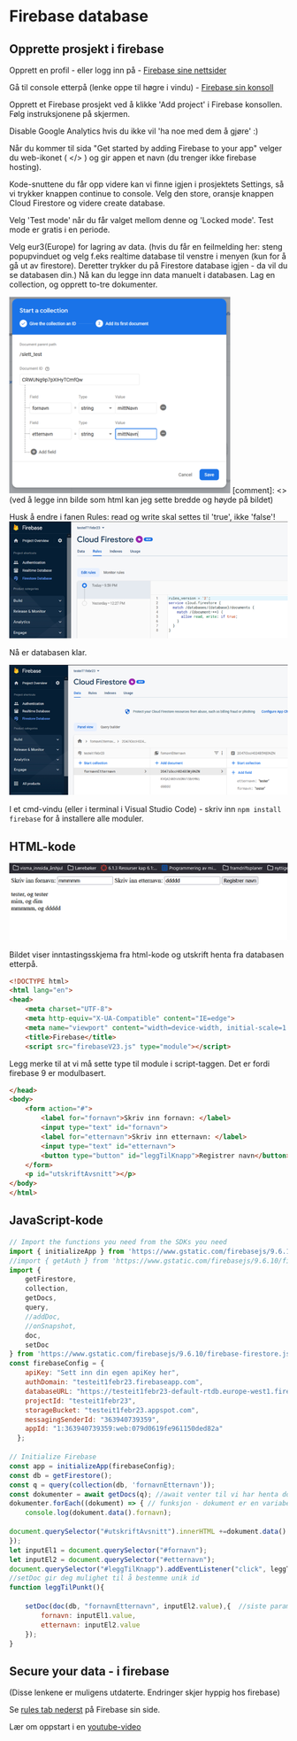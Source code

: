 # Firebase database

## Opprette prosjekt i firebase
Opprett en profil - eller logg inn på - [Firebase sine nettsider](https://firebase.google.com)


Gå til console etterpå (lenke oppe til høgre i vindu) - [Firebase sin konsoll](https://console.firebase.google.com)


Opprett et Firebase prosjekt ved å klikke 'Add project' i Firebase konsollen. Følg instruksjonene på skjermen.  

Disable Google Analytics hvis du ikke vil 'ha noe med dem å gjøre' :)

Når du kommer til sida "Get started by adding Firebase to your app" velger du web-ikonet ( </> ) og gir appen et navn (du trenger ikke firebase hosting).

Kode-snuttene du får opp videre kan vi finne igjen i prosjektets Settings, så vi trykker knappen continue to console.
Velg den store, oransje knappen Cloud Firestore og videre create database. 

Velg 'Test mode' når du får valget mellom denne og 'Locked mode'. Test mode er gratis i en periode.

Velg eur3(Europe) for lagring av data.
(hvis du får en feilmelding her: steng popupvinduet og velg f.eks realtime database til venstre i menyen (kun for å gå ut av firestore). Deretter trykker du på Firestore database igjen - da vil du se databasen din.)
Nå kan du legge inn data manuelt i databasen. Lag en collection, og opprett to-tre dokumenter. 

<img src="Skjermbilde_felt_value.PNG" alt="legg inn noen poster i collection" width="400">
[comment]: <> (ved å legge inn bilde som html kan jeg sette bredde og høyde på bildet)

Husk å endre i fanen Rules: read og write skal settes til 'true', ikke 'false'!
![skjermdump av rules i settings](Bilde3_endre_rules.png "Endre til true for read og write")

Nå er databasen klar.

![skjermdump av collection og documents](Bilde1_prosjekt_collection_felt_value.png "Databasen er klar")

I et cmd-vindu (eller i terminal i Visual Studio Code) - skriv inn `npm install firebase` for å installere alle moduler. 


## HTML-kode
![skjermdump av ferdig skjema og henta info - i nettleser](Bilde2_skjermdump_skjema_html.png "Skjema og utskrift fra databasen")

Bildet viser inntastingsskjema fra html-kode og utskrift henta fra databasen etterpå.



```html
<!DOCTYPE html>
<html lang="en">
<head>
    <meta charset="UTF-8">
    <meta http-equiv="X-UA-Compatible" content="IE=edge">
    <meta name="viewport" content="width=device-width, initial-scale=1.0">
    <title>Firebase</title>
    <script src="firebaseV23.js" type="module"></script>
```
Legg merke til at vi må sette type til module i script-taggen. Det er fordi firebase 9 er modulbasert. 
```html
</head>
<body>
    <form action="#">
        <label for="fornavn">Skriv inn fornavn: </label>
        <input type="text" id="fornavn">
        <label for="etternavn">Skriv inn etternavn: </label>
        <input type="text" id="etternavn">
        <button type="button" id="leggTilKnapp">Registrer navn</button>
    </form>
    <p id="utskriftAvsnitt"></p>
</body>
</html>
```
 

## JavaScript-kode

```javascript
// Import the functions you need from the SDKs you need
import { initializeApp } from 'https://www.gstatic.com/firebasejs/9.6.10/firebase-app.js';
//import { getAuth } from 'https://www.gstatic.com/firebasejs/9.6.10/firebase-auth.js';
import {
    getFirestore,
    collection,
    getDocs,
    query,
    //addDoc,
    //onSnapshot,
    doc,
    setDoc
} from 'https://www.gstatic.com/firebasejs/9.6.10/firebase-firestore.js';
const firebaseConfig = {
    apiKey: "Sett inn din egen apiKey her",  
    authDomain: "testeit1febr23.firebaseapp.com",  
    databaseURL: "https://testeit1febr23-default-rtdb.europe-west1.firebasedatabase.app",  
    projectId: "testeit1febr23",  
    storageBucket: "testeit1febr23.appspot.com",  
    messagingSenderId: "363940739359",  
    appId: "1:363940739359:web:079d0619fe961150ded82a"  
  };
  
// Initialize Firebase
const app = initializeApp(firebaseConfig); 
const db = getFirestore();
const q = query(collection(db, 'fornavnEtternavn')); 
const dokumenter = await getDocs(q); //await venter til vi har henta dokumentene fra databasen  
dokumenter.forEach((dokument) => { // funksjon - dokument er en variabel
    console.log(dokument.data().fornavn);
    
document.querySelector("#utskriftAvsnitt").innerHTML +=dokument.data().fornavn+", og " + dokument.data().etternavn +" " +"<br>";
});
let inputEl1 = document.querySelector("#fornavn");
let inputEl2 = document.querySelector("#etternavn");
document.querySelector("#leggTilKnapp").addEventListener("click", leggTilPunkt);
//setDoc gir deg mulighet til å bestemme unik id
function leggTilPunkt(){
 
    setDoc(doc(db, "fornavnEtternavn", inputEl2.value),{  //siste parameter er unik id
        fornavn: inputEl1.value,
        etternavn: inputEl2.value
    });
}
```



## Secure your data - i firebase
(Disse lenkene er muligens utdaterte. Endringer skjer hyppig hos firebase)

Se [rules tab nederst](https://firebase.google.com/docs/firestore/quickstart#web-version-9) på Firebase sin side.

Lær om oppstart i en [youtube-video](https://youtu.be/BjtxPj6jRM8)
